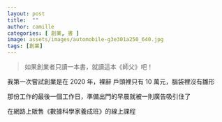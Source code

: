 ```yaml
---
layout: post
title:  ""
author: camille
categories: [ 創業, 書 ]
image: assets/images/automobile-g3e301a250_640.jpg
tags: [創業]
---
```


> 如果創業者只讀一本書，就讀這本《師父》吧！



我第一次嘗試創業是在 2020 年，裸辭
戶頭裡只有 10 萬元，腦袋裡沒有雛形

那份工作的最後一個工作日，準備出門的早晨就被一則廣告吸引住了


在網路上販售《數據科學家養成班》的線上課程
